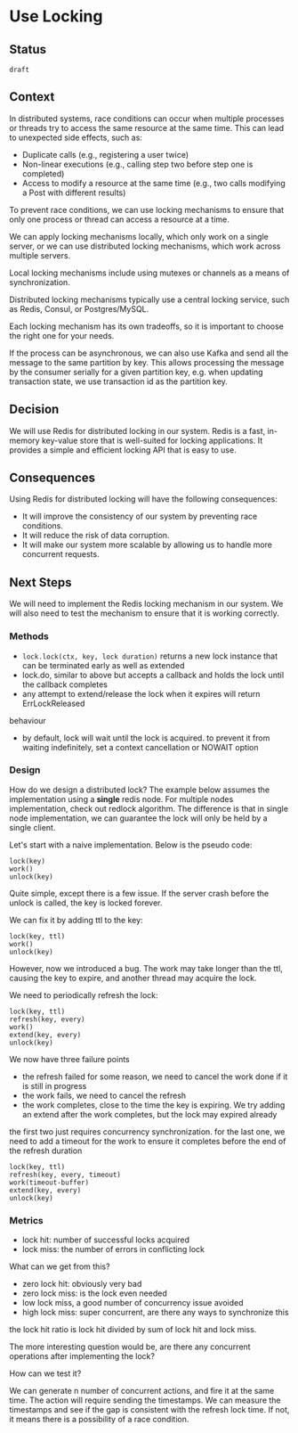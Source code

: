 # Use Locking

## Status

`draft`

## Context

In distributed systems, race conditions can occur when multiple processes or threads try to access the same resource at the same time. This can lead to unexpected side effects, such as:

* Duplicate calls (e.g., registering a user twice)
* Non-linear executions (e.g., calling step two before step one is completed)
* Access to modify a resource at the same time (e.g., two calls modifying a Post with different results)

To prevent race conditions, we can use locking mechanisms to ensure that only one process or thread can access a resource at a time.

We can apply locking mechanisms locally, which only work on a single server, or we can use distributed locking mechanisms, which work across multiple servers.

Local locking mechanisms include using mutexes or channels as a means of synchronization.

Distributed locking mechanisms typically use a central locking service, such as Redis, Consul, or Postgres/MySQL.

Each locking mechanism has its own tradeoffs, so it is important to choose the right one for your needs.

If the process can be asynchronous, we can also use Kafka and send all the message to the same partition by key. This allows processing the message by the consumer serially for a given partition key, e.g. when updating transaction state, we use transaction id as the partition key.

## Decision

We will use Redis for distributed locking in our system. Redis is a fast, in-memory key-value store that is well-suited for locking applications. It provides a simple and efficient locking API that is easy to use.

## Consequences

Using Redis for distributed locking will have the following consequences:

* It will improve the consistency of our system by preventing race conditions.
* It will reduce the risk of data corruption.
* It will make our system more scalable by allowing us to handle more concurrent requests.

## Next Steps

We will need to implement the Redis locking mechanism in our system. We will also need to test the mechanism to ensure that it is working correctly.


### Methods

- `lock.lock(ctx, key, lock duration)` returns a new lock instance that can be terminated early as well as extended
- lock.do, similar to above but accepts a callback and holds the lock until the callback completes
- any attempt to extend/release the lock when it expires will return ErrLockReleased

behaviour
- by default, lock will wait until the lock is acquired. to prevent it from waiting indefinitely, set a context cancellation or NOWAIT option

### Design 

How do we design a distributed lock? The example below assumes the implementation using a **single** redis node. For multiple nodes implementation, check out redlock algorithm. The difference is that in single node implementation, we can guarantee the lock will only be held by a single client.

Let's start with a naive implementation. Below is the pseudo code:


```
lock(key)
work()
unlock(key)
```

Quite simple, except there is a few issue. If the server crash before the unlock is called, the key is locked forever.

We can fix it by adding ttl to the key:

```
lock(key, ttl)
work()
unlock(key)
```

However, now we introduced a bug. The work may take longer than the ttl, causing the key to expire, and another thread may acquire the lock.

We need to periodically refresh the lock:

```
lock(key, ttl)
refresh(key, every)
work()
extend(key, every)
unlock(key)
```

We now have three failure points
- the refresh failed for some reason, we need to cancel the work done if it is still in progress
- the work fails, we need to cancel the refresh
- the work completes, close to the time the key is expiring. We try adding an extend after the work completes, but the lock may expired already

the first two just requires concurrency synchronization. for the last one, we need to add a timeout for the work to ensure it completes before the end of the refresh duration


```
lock(key, ttl)
refresh(key, every, timeout)
work(timeout-buffer)
extend(key, every)
unlock(key)
```

### Metrics

- lock hit: number of successful locks acquired
- lock miss: the number of errors in conflicting lock

What can we get from this?

- zero lock hit: obviously very bad
- zero lock miss: is the lock even needed
- low lock miss, a good number of concurrency issue avoided
- high lock miss: super concurrent, are there any ways to synchronize this

the lock hit ratio is lock hit divided by sum of lock hit and lock miss.

The more interesting question would be, are there any concurrent operations after implementing the lock?

How can we test it?

We can generate n number of concurrent actions, and fire it at the same time. The action will require sending the timestamps. We can measure the timestamps and see if the gap is consistent with the refresh lock time. If not, it means there is a possibility of a race condition.
